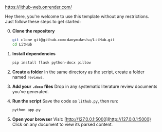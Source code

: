 https://lithub-web.onrender.com/

Hey there, you're welcome to use this template without any restrictions. Just follow these steps to get started:

0. **Clone the repository**

   ```bash
   git clone git@github.com:danymukesha/LitHub.git
   cd LitHub
   ```

2. **Install dependencies**

   ```bash
   pip install flask python-docx pillow
   ```

3. **Create a folder**
   In the same directory as the script, create a folder named `reviews`.

4. **Add your `.docx` files**
   Drop in any systematic literature review documents you’ve generated.

5. **Run the script**
   Save the code as `lithub.py`, then run:

   ```bash
   python app.py
   ```

6. **Open your browser**
   Visit: [http://127.0.0.1:5000](http://127.0.0.1:5000)
   Click on any document to view its parsed content.
